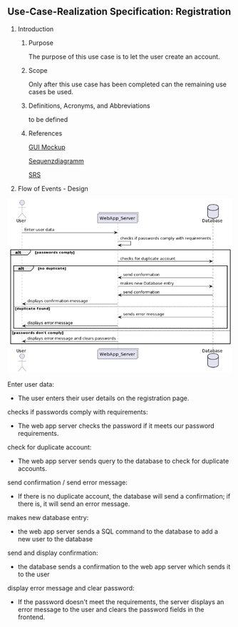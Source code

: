 
## Use-Case-Realization Specification: Registration


1. Introduction
    1. Purpose

       The purpose of this use case is to let the user create an account.
    
    2. Scope
  
       Only after this use case has been completed can the remaining use cases be used.
    
    3. Definitions, Acronyms, and Abbreviations

       to be defined

    4. References
   
       [GUI Mockup](https://github.com/dhbw-ka-tinf22b5-dinder/Dinder-SRS/blob/main/MockUps/MockUp-Registration.pdf)
       
       [Sequenzdiagramm](https://github.com/dhbw-ka-tinf22b5-dinder/Dinder-SRS/blob/main/Diagramme/Sequenzdiagramme/registrationPage.png)

       [SRS](https://github.com/dhbw-ka-tinf22b5-dinder/Dinder-SRS/blob/main/SoftwareRequirementsSpecification.md)


2. Flow of Events - Design

![Sequence Diagram](https://github.com/dhbw-ka-tinf22b5-dinder/Dinder-SRS/blob/main/Diagramme/Sequenzdiagramme/registrationPage.png)

Enter user data:

- The user enters their user details on the registration page.
    
checks if passwords comply with requirements:

- The web app server checks the password if it meets our password requirements.

check for duplicate account:

- The web app server sends query to the database to check for duplicate accounts. 

send confirmation / send error message:

- If there is no duplicate account, the database will send a confirmation; if there is, it will send an error message.

makes new database entry:

- the web app server sends a SQL command to the database to add a new user to the database

send and display confirmation:

- the database sends a confirmation to the web app server which sends it to the user

display error message and clear password:

- If the password doesn't meet the requirements, the server displays an error message to the user and clears the password fields in the frontend.
